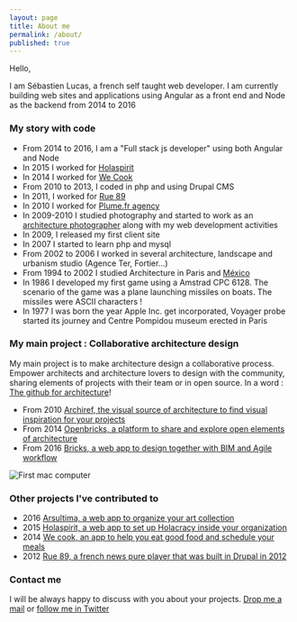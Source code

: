 ```yaml
---
layout: page
title: About me
permalink: /about/
published: true
---
```


Hello, 

I am Sébastien Lucas, a french self taught web developer. 
I am currently building web sites and applications using Angular as a front end and Node as the backend from 2014 to 2016

### My story with code

* From 2014 to 2016, I am a "Full stack js developer" using both Angular and Node
* In 2015 I worked for [Holaspirit](https://www.holaspirit.com)
* In 2014 I worked for [We Cook ](https://www.wecook.fr)
* From 2010 to 2013, I coded in php and using Drupal CMS
* In 2011, I worked for [Rue 89](http://rue89.nouvelobs.com)
* In 2010 I worked for [Plume.fr agency](http://plume.fr)
* In 2009-2010 I studied photography and started to work as an [architecture photographer](http://www.sebastienlucas.com) along with my web development activities
* In 2009, I released my first client site
* In 2007 I started to learn php and mysql
* From 2002 to 2006 I worked in several architecture, landscape and urbanism studio (Agence Ter, Fortier...)
* From 1994 to 2002 I studied Architecture in Paris and [México](http://mexico.sebastienlucas.com)
* In 1986 I developed my first game using a Amstrad CPC 6128. The scenario of the game was a plane launching missiles on boats. The missiles were ASCII characters !
* In 1977 I was born the year Apple Inc. get incorporated, Voyager probe started its journey and Centre Pompidou museum erected in Paris

### My main project : Collaborative architecture design

My main project is to make architecture design a collaborative process. 
Empower architects and architecture lovers to design with the community, sharing elements of projects with their team or in open source. 
In a word : [The github for architecture](http://www.openbricks.io)!

* From 2010 [Archiref, the visual source of architecture to find visual inspiration for your projects](http://www.archiref.com)
* From 2014 [Openbricks, a platform to share and explore open elements of architecture](http://www.openbricks.io)
* From 2016 [Bricks, a web app to design together with BIM and Agile workflow](http://bricksapp.io)

![First mac computer]({{site.baseurl}}/images/mac.jpg)

### Other projects I've contributed to 

* 2016 [Arsultima, a web app to organize your art collection](http://www.arsultima.com/)
* 2015 [Holaspirit, a web app to set up Holacracy inside your organization](https://www.holaspirit.com/)
* 2014 [We cook, an app to help you eat good  food and schedule your meals](http://www.wecook.fr)
* 2012 [Rue 89, a french news pure player that was built in Drupal in 2012](http://www.rue89.com)

### Contact me

I will be always happy to discuss with you about your projects. 
[Drop me a mail](mailto:lucas.sebastien@gmail.com) or [follow me in Twitter](https://twitter.com/sebastien_lucas)
